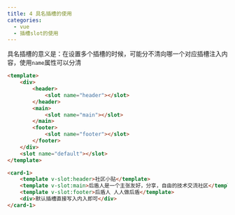 ```yaml
---
title: 4 具名插槽的使用
categories:
  - vue
  - 插槽slot的使用
---
```


具名插槽的意义是：在设置多个插槽的时候，可能分不清向哪一个对应插槽注入内容，使用`name`属性可以分清

```html
<template>
	<div>
		<header>
			<slot name="header"></slot>
		</header>
		<main>
			<slot name="main"></slot>
		</main>
		<footer>
			<slot name="footer"></slot>
		</footer>
	</div>
	<slot name="default"></slot>
</template>
```

```html
<card-1>
	<template v-slot:header>社区小贴</template>
	<template v-slot:main>后盾人是一个主张友好，分享，自由的技术交流社区</template>
	<template v-slot:footer>后盾人 人人做后盾</template>
    <div>默认插槽直接写入内入即可</div>
</card-1>
```
